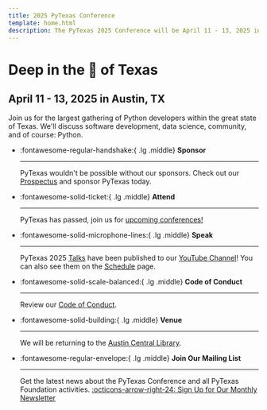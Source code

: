 ```yaml
---
title: 2025 PyTexas Conference
template: home.html
description: The PyTexas 2025 Conference will be April 11 - 13, 2025 in Austin, Texas. We hope to see y'all there!
---
```


# Deep in the 💛 of Texas
## April 11 - 13, 2025 in Austin, TX

Join us for the largest gathering of Python developers within the great state of Texas. We'll discuss software development, data science, community, and of course: Python.

<div class="grid cards" markdown>

-   :fontawesome-regular-handshake:{ .lg .middle} __Sponsor__

    ---

    PyTexas wouldn't be possible without our sponsors.  Check out our [Prospectus](sponsors/sponsor-us.md) and sponsor PyTexas today.

-   :fontawesome-solid-ticket:{ .lg .middle} __Attend__

    ---

    PyTexas has passed, join us for [upcoming conferences!](https://pytexas.org/conference)

-   :fontawesome-solid-microphone-lines:{ .lg .middle} __Speak__

    ---

    PyTexas 2025 [Talks](schedule/talks.md) have been published to our [YouTube Channel](https://www.youtube.com/playlist?list=PL0MRiRrXAvRiSmPn_LDdhDbtZwu6g4xct)! You can also see them on the [Schedule](schedule/talks.md) page.

-   :fontawesome-solid-scale-balanced:{ .lg .middle} __Code of Conduct__

    ---

    Review our [Code of Conduct](about.md#code-of-conduct).

-   :fontawesome-solid-building:{ .lg .middle} __Venue__

    ---

    We will be returning to the [Austin Central Library](attend/in-person.md#venue).

-   :fontawesome-regular-envelope:{ .lg .middle} __Join Our Mailing List__

    ---

    Get the latest news about the PyTexas Conference and all PyTexas Foundation activities.
    [:octicons-arrow-right-24: Sign Up for Our Monthly Newsletter](https://mailchi.mp/035388afb48a/pytexas-community)


</div>
